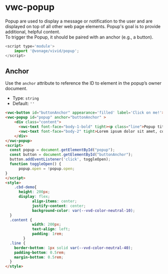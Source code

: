 # vwc-popup

Popup are used to display a message or notification to the user and are displayed on top of all other web page elements.
Popup's goal is to provide additional, helpful content.   
To trigger the Popup, it should be paired with an anchor (e.g., a button).

```js
<script type='module'>
    import '@vonage/vivid/popup';
</script>
```

## Anchor

Use the `anchor` attribute to reference the ID to element in the popup’s owner document.

- Type: `string`
- Default: `''`

```html preview
<vwc-button id="buttonAnchor" appearance='filled' label='Click on me!'></vwc-button>
<vwc-popup id="popup" anchor="buttonAnchor" >
    <div class="content">
      <vwc-text font-face="body-1-bold" tight><p class="line">Popup title</p></vwc-text>
      <vwc-text font-face="body-2" tight>Lorem ipsum dolor sit amet, consectetur adipiscing elit.</vwc-text>
    </div>
</vwc-popup>
<script>
  const popup = document.getElementById("popup");
  const button = document.getElementById("buttonAnchor");
  button.addEventListener('click', toggleOpen);
  function toggleOpen() {
	  popup.open = !popup.open;
}
</script>
<style>
    .cbd-demo{
      height: 200px;
      display: flex;
			align-items: center;
			justify-content: center;
			background-color: var(--vvd-color-neutral-10);
  }
  .content {
			width: 200px;
			text-align: left;
			padding: 1rem;
		}
  .line {
    border-bottom: 1px solid var(--vvd-color-neutral-40);
    padding-bottom: 0.5rem;
    margin-bottom: 0.5rem;
  }
</style>
```

<!-- ## Open

Use the `open` attribute to indicate whether the popup is open.

- Type: `boolean`
- Default: `false`

```html preview

<vwc-icon id="anchor" type='info-line'></vwc-icon>
<vwc-popup corner="left" anchor="anchor">
    <div class="content">
      <vwc-text font-face="body-1-bold" tight><p class="line">Popup title</p></vwc-text>
      <vwc-text font-face="body-2" tight>Lorem ipsum dolor sit amet, consectetur adipiscing elit.</vwc-text>
    </div>
</vwc-popup>
```


## Dismissible

Use the `dismissible` attribute to add close button to the popup.

- Type: `boolean`
- Default: `false`

```html preview
<vwc-icon id="dismissibleAnchor" type='info-line'></vwc-icon>
<vwc-popup anchor="dismissibleAnchor"  dismissible>
    <div class="content">
      <vwc-text font-face="body-1-bold" tight><p class="line">Popup title</p></vwc-text>
      <vwc-text font-face="body-2" tight>Lorem ipsum dolor sit amet, consectetur adipiscing elit.</vwc-text>
    </div>
</vwc-popup>
```

## Corner

Use the `corner` attribute to set the placement of the popup.

- Type: `'top'` | `'top-start'` | `'top-end'` | `'right'` | `'right-start'` | `'right-end'` | `'bottom'` | `'bottom-start'` | `'bottom-end'`| `'left'` | `'left-start'`| `'left-end'`
- Default: `'left'`

```html preview
<vwc-icon id="cornerAnchor" type='info-line'></vwc-icon>
<vwc-popup anchor="cornerAnchor"  corner="right">
    <div class="content">
      <vwc-text font-face="body-1-bold" tight><p class="line">Popup title</p></vwc-text>
      <vwc-text font-face="body-2" tight>Lorem ipsum dolor sit amet, consectetur adipiscing elit.</vwc-text>
    </div>
</vwc-popup>
```

## Arrow

Use the `strategy` attribute to add small triangle to indicate the trigger element.

- Type: `boolean`
- Default: `false`

```html preview
<vwc-icon id="arrowAnchor" type='info-line'></vwc-icon>
<vwc-popup anchor="arrowAnchor"  arrow>
    <div class="content">
      <vwc-text font-face="body-1-bold" tight><p class="line">Popup title</p></vwc-text>
      <vwc-text font-face="body-2" tight>Lorem ipsum dolor sit amet, consectetur adipiscing elit.</vwc-text>
    </div>
</vwc-popup>
```

## Alternate

Use the `alternate` attribute to set the color-scheme to dark.

- Type: `boolean`
- Default: `false`

```html preview
<vwc-icon id="alternateAnchor" type='info-line'></vwc-icon>
<vwc-popup anchor="alternateAnchor"  alternate>
    <div class="content">
      <vwc-text font-face="body-1-bold" tight><p class="line">Popup title</p></vwc-text>
      <vwc-text font-face="body-2" tight>Lorem ipsum dolor sit amet, consectetur adipiscing elit.</vwc-text>
    </div>
</vwc-popup>
```

## Strategy

Use the `strategy` attribute to set the position of the popup.

- Type: `'fixed'` | `'absolute'`
- Default: `'fixed'`

```html preview
<vwc-icon id="strategyAnchor" type='info-line'></vwc-icon>
<vwc-popup anchor="strategyAnchor"  strategy="absolute">
    <div class="content">
      <vwc-text font-face="body-1-bold" tight><p class="line">Popup title</p></vwc-text>
      <vwc-text font-face="body-2" tight>Lorem ipsum dolor sit amet, consectetur adipiscing elit.</vwc-text>
    </div>
</vwc-popup>
``` -->